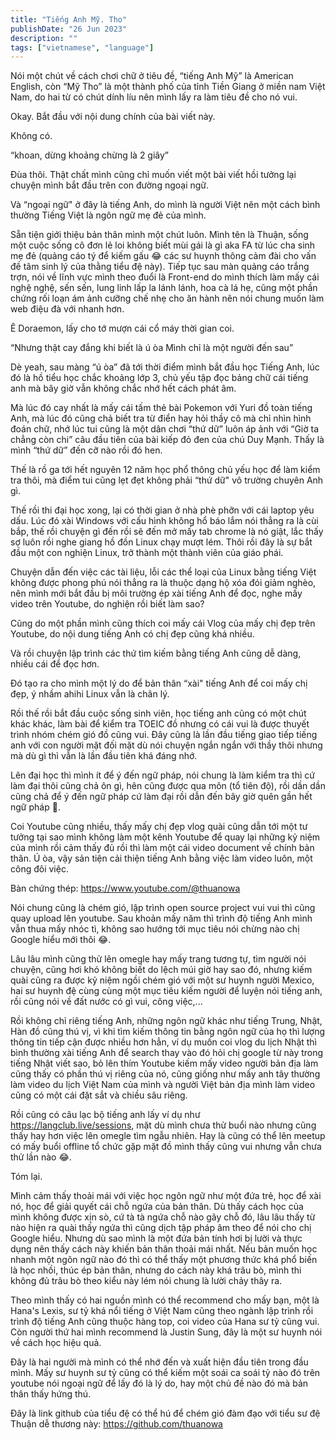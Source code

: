 ```yaml
---
title: "Tiếng Anh Mỹ. Tho"
publishDate: "26 Jun 2023"
description: ""
tags: ["vietnamese", "language"]
---
```


Nói một chút về cách chơi chữ ở tiêu đề, “tiếng Anh Mỹ” là American English, còn “Mỹ Tho” là một thành phố của tỉnh Tiền Giang ở miền nam Việt Nam, do hai từ có chút dính líu nên mình lấy ra làm tiêu đề cho nó vui.

Okay. Bắt đầu với nội dung chính của bài viết này.

Không có.

“khoan, dừng khoảng chừng là 2 giây”

Đùa thôi. Thật chất mình cũng chỉ muốn viết một bài viết hồi tưởng lại chuyện mình bắt đầu trên con đường ngoại ngữ.

Và “ngoại ngữ" ở đây là tiếng Anh, do mình là người Việt nên một cách bình thường Tiếng Việt là ngôn ngữ mẹ đẻ của mình.

Sẵn tiện giới thiệu bản thân mình một chút luôn. Mình tên là Thuận, sống một cuộc sống cô đơn lẻ loi không biết mùi gái là gì aka FA từ lúc cha sinh mẹ đẻ (quảng cáo tý để kiếm gấu 😂 các sư huynh thông cảm đài cho vấn đề tâm sinh lý của thằng tiểu đệ này). Tiếp tục sau màn quảng cáo trắng trợn, nói về lĩnh vực mình theo đuổi là Front-end do mình thích làm mấy cái nghệ nghệ, sến sến, lung linh lấp la lánh lánh, hoa cà lá hẹ, cũng một phần chứng rối loạn ám ảnh cưỡng chế nhẹ cho ăn hành nên nói chung muốn làm web điệu đà với nhanh hơn.

Ê Doraemon, lấy cho tớ mượn cái cổ máy thời gian coi.

“Nhưng thật cay đắng khi biết là ú òa
Mình chỉ là một người đến sau”

Dè yeah, sau màng “ú òa” đã tới thời điểm mình bắt đầu học Tiếng Anh, lúc đó là hồ tiểu học chắc khoảng lớp 3, chủ yếu tập đọc bảng chữ cái tiếng anh mà bây giờ vẫn không chắc nhớ hết cách phát âm.

Mà lúc đó cay nhất là mấy cái tấm thẻ bài Pokemon với Yuri đồ toàn tiếng Anh, mà lúc đó cũng chả biết tra từ điển hay hỏi thầy cô mà chỉ nhìn hình đoán chữ, nhớ lúc tui cũng là một dân chơi “thứ dữ” luôn áp ảnh với “Giờ ta chẳng còn chi” câu đầu tiên của bài kiếp đỏ đen của chú Duy Mạnh. Thấy là mình “thứ dữ” đến cỡ nào rồi đó hen.

Thế là rồ ga tới hết nguyên 12 năm học phổ thông chủ yếu học để làm kiểm tra thôi, mà điểm tui cũng lẹt đẹt không phải “thứ dữ" vô trường chuyên Anh gì.

Thế rồi thi đại học xong, lại có thời gian ở nhà phè phỡn với cái laptop yêu dấu. Lúc đó xài Windows với cấu hình không hổ báo lắm nói thẳng ra là cùi bắp, thế rồi chuyện gì đến rồi sẽ đến mở mấy tab chrome là nó giật, lắc thấy sợ luôn rồi nghe giang hồ đồn Linux chạy mượt lém. Thôi rồi đây là sự bắt đầu một con nghiện Linux, trở thành một thành viên của giáo phái.

Chuyện dẫn đến việc các tài liệu, lỗi các thể loại của Linux bằng tiếng Việt không được phong phú nói thẳng ra là thuộc dạng hộ xóa đói giảm nghèo, nên mình mới bắt đầu bị môi trường ép xài tiếng Anh để đọc, nghe mấy video trên Youtube, do nghiện rồi biết làm sao?

Cũng do một phần mình cũng thích coi mấy cái Vlog của mấy chị đẹp trên Youtube, do nội dung tiếng Anh có chị đẹp cũng khá nhiều. 

Và rồi chuyện lập trình các thứ tìm kiếm bằng tiếng Anh cũng dễ dàng, nhiều cái để đọc hơn.

Đó tạo ra cho mình một lý do để bản thân “xài" tiếng Anh để coi mấy chị đẹp, ý nhầm ahihi Linux vẫn là chân lý.


Rồi thế rồi bắt đầu cuộc sống sinh viên, học tiếng anh cũng có một chút khác khác, làm bài để kiểm tra TOEIC đồ nhưng có cái vui là được thuyết trình nhóm chém gió đồ cũng vui. Đây cũng là lần đầu tiếng giao tiếp tiếng anh với con người mặt đối mặt dù nói chuyện ngắn ngắn với thầy thôi nhưng mà dù gì thì vẫn là lần đầu tiên khá đáng nhớ.

Lên đại học thì mình ít để ý đến ngữ pháp, nói chung là làm kiểm tra thì cứ làm đại thôi cũng chả ôn gì, hên cũng được qua môn (tổ tiên độ), rồi dần dần cũng chả để ý đến ngữ pháp cứ làm đại rồi dẫn đến bây giờ quên gần hết ngữ pháp 🥲.

Coi Youtube cũng nhiều, thấy mấy chị đẹp vlog quài cũng dẫn tới một tư tưởng tại sao mình không làm một kênh Youtube để quay lại những kỷ niệm của mình rồi cảm thấy đủ rồi thì làm một cái video document về chính bản thân. Ú òa, vậy sản tiện cải thiện tiếng Anh bằng việc làm video luôn, một công đôi việc. 


Bàn chứng thép: https://www.youtube.com/@thuanowa

Nói chung cũng là chém gió, lập trình open source project vui vui thì cũng quay upload lên youtube. Sau khoản mấy năm thì trình độ tiếng Anh mình vẫn thua mấy nhóc tì, không sao hướng tới mục tiêu nói chừng nào chị Google hiểu mới thôi 😂.

Lâu lâu mình cũng thử lên omegle hay mấy trang tương tự, tìm người nói chuyện, cũng hơi khó không biết do lệch múi giờ hay sao đó, nhưng kiếm quài cũng ra được kỷ niệm ngồi chém gió với một sư huynh người Mexico, hai sư huynh đệ cùng cùng một mục tiêu kiếm người để luyện nói tiếng anh, rồi cũng nói về đất nước có gì vui, công việc,...

Rồi không chỉ riêng tiếng Anh, những ngôn ngữ khác như tiếng Trung, Nhật, Hàn đồ cũng thú vị, vì khi tìm kiếm thông tin bằng ngôn ngữ của họ thì lượng thông tin tiếp cận được nhiều hơn hẳn, ví dụ muốn coi vlog du lịch Nhật thì bình thường xài tiếng Anh để search thay vào đó hỏi chị google từ này trong tiếng Nhật viết sao, bỏ lên thím Youtube kiếm mấy video người bản địa làm cũng thấy có phần thú vị riêng của nó, cũng giống như mấy anh tây thường làm video du lịch Việt Nam của mình và người Việt bản địa mình làm video cũng có một cái đặt sắt và chiều sâu riêng.

Rồi cũng có câu lạc bộ tiếng anh lấy ví dụ như https://langclub.live/sessions, mặt dù mình chưa thử buổi nào nhưng cũng thấy hay hơn việc lên omegle tìm ngẫu nhiên. Hay là cũng có thể lên meetup có mấy buổi offline tổ chức gặp mặt đồ mình thấy cũng vui nhưng vẫn chưa thử lần nào 😂.

Tóm lại.

Mình cảm thấy thoải mái với việc học ngôn ngữ như một đứa trẻ, học để xài nó, học để giải quyết cái chỗ ngứa của bản thân. Dù thấy cách học của mình không được xịn sò, cứ tà tà ngứa chỗ nào gãy chỗ đó, lâu lâu thấy từ nào hiện ra quài thấy ngứa thì cũng dịch tập pháp âm theo để nói cho chị Google hiểu. Nhưng dù sao mình là một đứa bản tính hơi bị lười và thực dụng nên thấy cách này khiến bản thân thoải mái nhất. Nếu bản muốn học nhanh một ngôn ngữ nào đó thì có thể thấy một phương thức khá phổ biến là học nhồi, thúc ép bản thân, nhưng do cách này khá trâu bò, mình thi không đủ trâu bò theo kiểu này lém nói chung là lười chảy thây ra. 

Theo mình thấy có hai nguồn mình có thể recommend cho mấy bạn, một là Hana's Lexis, sư tỷ khá nổi tiếng ở Việt Nam cũng theo ngành lập trình rồi trình độ tiếng Anh cũng thuộc hàng top, coi video của Hana sư tỷ cũng vui. Còn người thứ hai mình recommend là Justin Sung, đây là một sư huynh nói về cách học hiệu quả.

Đây là hai người mà mình có thể nhớ đến và xuất hiện đầu tiên trong đầu mình. Mấy sư huynh sư tỷ cũng có thể kiếm một soái ca soái tỷ nào đó trên youtube nói ngoại ngữ để lấy đó là lý do, hay một chủ đề nào đó mà bản thân thấy hứng thú.

Đây là link github của tiểu đệ có thể hú để chém gió đàm đạo với tiểu sư đệ Thuận dễ thương này: https://github.com/thuanowa
